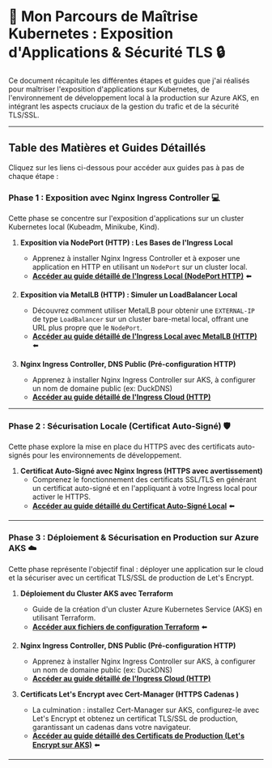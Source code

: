 # 🌟 Mon Parcours de Maîtrise Kubernetes : Exposition d'Applications & Sécurité TLS 🔒

Ce document récapitule les différentes étapes et guides que j'ai réalisés pour maîtriser l'exposition d'applications sur Kubernetes, de l'environnement de développement local à la production sur Azure AKS, en intégrant les aspects cruciaux de la gestion du trafic et de la sécurité TLS/SSL.

---

## **Table des Matières et Guides Détaillés**

Cliquez sur les liens ci-dessous pour accéder aux guides pas à pas de chaque étape :

### **Phase 1 : Exposition  avec Nginx Ingress Controller** 💻

Cette phase se concentre sur l'exposition d'applications sur un cluster Kubernetes local (Kubeadm, Minikube, Kind).

1.  **Exposition via NodePort (HTTP) : Les Bases de l'Ingress Local**
    *   Apprenez à installer Nginx Ingress Controller et à exposer une application en HTTP en utilisant un `NodePort` sur un cluster local.
    *   **[Accéder au guide détaillé de l'Ingress Local (NodePort HTTP)](./ingress/ingress-local.md)** ⬅️ 

2.  **Exposition via MetalLB (HTTP) : Simuler un LoadBalancer Local**
    *   Découvrez comment utiliser MetalLB pour obtenir une `EXTERNAL-IP` de type `LoadBalancer` sur un cluster bare-metal local, offrant une URL plus propre que le `NodePort`.
    *   **[Accéder au guide détaillé de l'Ingress Local avec MetalLB (HTTP)](./ingress/steps-avec-metallb.md)** ⬅️ 


2.  **Nginx Ingress Controller, DNS Public  (Pré-configuration HTTP)**
    *   Apprenez à installer Nginx Ingress Controller sur AKS, à configurer un nom de domaine public (ex: DuckDNS) 
    *   **[Accéder au guide détaillé de l'Ingress Cloud (HTTP)](./ingress/steps-dans-le-cloud-azure.md)** 




---

### **Phase 2 : Sécurisation Locale (Certificat Auto-Signé)** 🛡️

Cette phase explore la mise en place du HTTPS avec des certificats auto-signés pour les environnements de développement.

1.  **Certificat Auto-Signé avec Nginx Ingress (HTTPS avec avertissement)**
    *   Comprenez le fonctionnement des certificats SSL/TLS en générant un certificat auto-signé et en l'appliquant à votre Ingress local pour activer le HTTPS.
    *   **[Accéder au guide détaillé du Certificat Auto-Signé Local](./certs/auto-signé/cert-test-local.md)** ⬅️ 

---

### **Phase 3 : Déploiement & Sécurisation en Production sur Azure AKS** ☁️

Cette phase représente l'objectif final : déployer une application sur le cloud et la sécuriser avec un certificat TLS/SSL de production de Let's Encrypt.

1.  **Déploiement du Cluster AKS avec Terraform**
    *   Guide de la création d'un cluster Azure Kubernetes Service (AKS) en utilisant Terraform.
    *   **[Accéder aux fichiers de configuration Terraform](./cluster-AKS-terraform/)** ⬅️ 

2.  **Nginx Ingress Controller, DNS Public (Pré-configuration HTTP)**
    *   Apprenez à installer Nginx Ingress Controller sur AKS, à configurer un nom de domaine public (ex: DuckDNS) 
    *   **[Accéder au guide détaillé de l'Ingress Cloud (HTTP)](./ingress/steps-dans-le-cloud-azure.md)**

3.  **Certificats Let's Encrypt avec Cert-Manager (HTTPS Cadenas )**
    *   La culmination : installez Cert-Manager sur AKS, configurez-le avec Let's Encrypt et obtenez un certificat TLS/SSL de production, garantissant un cadenas  dans votre navigateur.
    *   **[Accéder au guide détaillé des Certificats de Production (Let's Encrypt sur AKS)](./certs/cert-prod/steps.md)** ⬅️ 

---